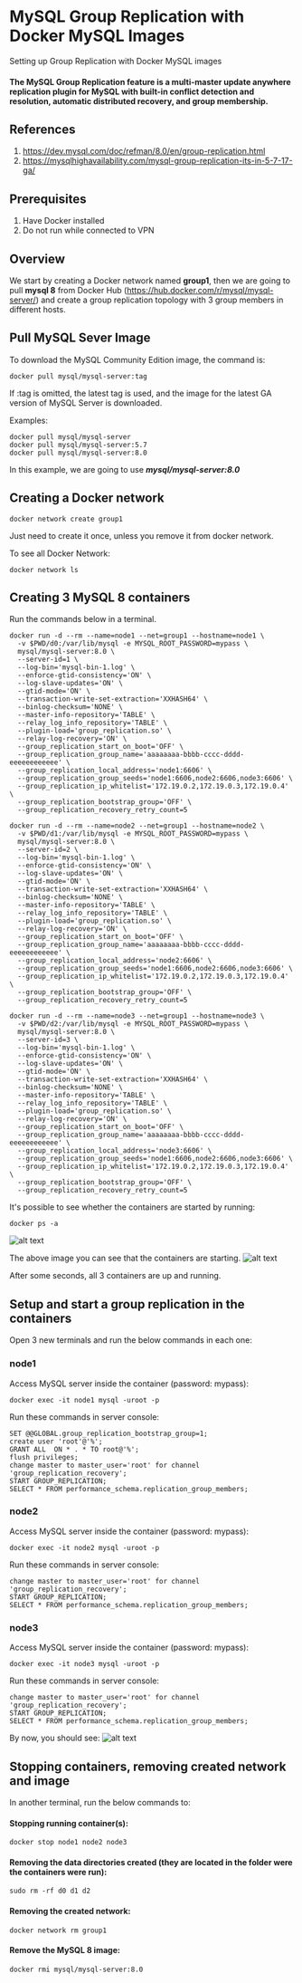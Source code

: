 # MySQL Group Replication with Docker MySQL Images
Setting up Group Replication with Docker MySQL images

#### The MySQL Group Replication feature is a multi-master update anywhere replication plugin  for MySQL with built-in conflict detection and resolution, automatic distributed recovery, and group membership.

## References
1. https://dev.mysql.com/doc/refman/8.0/en/group-replication.html
2. https://mysqlhighavailability.com/mysql-group-replication-its-in-5-7-17-ga/


## Prerequisites

1. Have Docker installed
2. Do not run while connected to VPN

## Overview

We start by creating a Docker network named **group1**, then we are going to pull **mysql 8** from Docker Hub (https://hub.docker.com/r/mysql/mysql-server/) and create a group replication topology with 3 group members in different hosts.

## Pull MySQL Sever Image

To download the MySQL Community Edition image, the command is:
```
docker pull mysql/mysql-server:tag
```
If :tag is omitted, the latest tag is used, and the image for the latest GA version of MySQL Server is downloaded.

Examples:
```
docker pull mysql/mysql-server
docker pull mysql/mysql-server:5.7
docker pull mysql/mysql-server:8.0
```
In this example, we are going to use ***mysql/mysql-server:8.0***

## Creating a Docker network
```
docker network create group1
```
Just need to create it once, unless you remove it from docker network.

To see all Docker Network:
```
docker network ls
```
## Creating 3 MySQL 8 containers

Run the commands below in a terminal.
```
docker run -d --rm --name=node1 --net=group1 --hostname=node1 \
  -v $PWD/d0:/var/lib/mysql -e MYSQL_ROOT_PASSWORD=mypass \
  mysql/mysql-server:8.0 \
  --server-id=1 \
  --log-bin='mysql-bin-1.log' \
  --enforce-gtid-consistency='ON' \
  --log-slave-updates='ON' \
  --gtid-mode='ON' \
  --transaction-write-set-extraction='XXHASH64' \
  --binlog-checksum='NONE' \
  --master-info-repository='TABLE' \
  --relay_log_info_repository='TABLE' \
  --plugin-load='group_replication.so' \
  --relay-log-recovery='ON' \
  --group_replication_start_on_boot='OFF' \
  --group_replication_group_name='aaaaaaaa-bbbb-cccc-dddd-eeeeeeeeeeee' \
  --group_replication_local_address='node1:6606' \
  --group_replication_group_seeds='node1:6606,node2:6606,node3:6606' \
  --group_replication_ip_whitelist='172.19.0.2,172.19.0.3,172.19.0.4' \
  --group_replication_bootstrap_group='OFF' \
  --group_replication_recovery_retry_count=5

docker run -d --rm --name=node2 --net=group1 --hostname=node2 \
  -v $PWD/d1:/var/lib/mysql -e MYSQL_ROOT_PASSWORD=mypass \
  mysql/mysql-server:8.0 \
  --server-id=2 \
  --log-bin='mysql-bin-1.log' \
  --enforce-gtid-consistency='ON' \
  --log-slave-updates='ON' \
  --gtid-mode='ON' \
  --transaction-write-set-extraction='XXHASH64' \
  --binlog-checksum='NONE' \
  --master-info-repository='TABLE' \
  --relay_log_info_repository='TABLE' \
  --plugin-load='group_replication.so' \
  --relay-log-recovery='ON' \
  --group_replication_start_on_boot='OFF' \
  --group_replication_group_name='aaaaaaaa-bbbb-cccc-dddd-eeeeeeeeeeee' \
  --group_replication_local_address='node2:6606' \
  --group_replication_group_seeds='node1:6606,node2:6606,node3:6606' \
  --group_replication_ip_whitelist='172.19.0.2,172.19.0.3,172.19.0.4' \
  --group_replication_bootstrap_group='OFF' \
  --group_replication_recovery_retry_count=5

docker run -d --rm --name=node3 --net=group1 --hostname=node3 \
  -v $PWD/d2:/var/lib/mysql -e MYSQL_ROOT_PASSWORD=mypass \
  mysql/mysql-server:8.0 \
  --server-id=3 \
  --log-bin='mysql-bin-1.log' \
  --enforce-gtid-consistency='ON' \
  --log-slave-updates='ON' \
  --gtid-mode='ON' \
  --transaction-write-set-extraction='XXHASH64' \
  --binlog-checksum='NONE' \
  --master-info-repository='TABLE' \
  --relay_log_info_repository='TABLE' \
  --plugin-load='group_replication.so' \
  --relay-log-recovery='ON' \
  --group_replication_start_on_boot='OFF' \
  --group_replication_group_name='aaaaaaaa-bbbb-cccc-dddd-eeeeeeeeeeee' \
  --group_replication_local_address='node3:6606' \
  --group_replication_group_seeds='node1:6606,node2:6606,node3:6606' \
  --group_replication_ip_whitelist='172.19.0.2,172.19.0.3,172.19.0.4' \
  --group_replication_bootstrap_group='OFF' \
  --group_replication_recovery_retry_count=5
```
It's possible to see whether the containers are started by running:
```
docker ps -a
```
![alt text](https://github.com/wagnerjfr/mysql-group-replication-docker/blob/master/Docker-GR-Image1.png)

The above image you can see that the containers are starting.
![alt text](https://github.com/wagnerjfr/mysql-group-replication-docker/blob/master/Docker-GR-Image2.png)

After some seconds, all 3 containers are up and running.

## Setup and start a group replication in the containers

Open 3 new terminals and run the below commands in each one:

### node1

Access MySQL server inside the container (password: mypass):
```
docker exec -it node1 mysql -uroot -p
```
Run these commands in server console:
```
SET @@GLOBAL.group_replication_bootstrap_group=1;
create user 'root'@'%';
GRANT ALL  ON * . * TO root@'%';
flush privileges;
change master to master_user='root' for channel 'group_replication_recovery';
START GROUP_REPLICATION;
SELECT * FROM performance_schema.replication_group_members;
```

### node2

Access MySQL server inside the container (password: mypass):
```
docker exec -it node2 mysql -uroot -p
```
Run these commands in server console:
```
change master to master_user='root' for channel 'group_replication_recovery';
START GROUP_REPLICATION;
SELECT * FROM performance_schema.replication_group_members;
```

### node3

Access MySQL server inside the container (password: mypass):
```
docker exec -it node3 mysql -uroot -p
```
Run these commands in server console:
```
change master to master_user='root' for channel 'group_replication_recovery';
START GROUP_REPLICATION;
SELECT * FROM performance_schema.replication_group_members;
```
By now, you should see:
![alt text](https://github.com/wagnerjfr/mysql-group-replication-docker/blob/master/Docker-GR-Image3.png)

## Stopping containers, removing created network and image

In another terminal, run the below commands to:

#### Stopping running container(s):
```
docker stop node1 node2 node3
```
#### Removing the data directories created (they are located in the folder were the containers were run):
```
sudo rm -rf d0 d1 d2
```
#### Removing the created network:
```
docker network rm group1
```
#### Remove the MySQL 8 image:
```
docker rmi mysql/mysql-server:8.0
```
